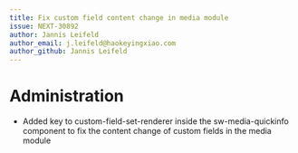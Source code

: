 ```yaml
---
title: Fix custom field content change in media module
issue: NEXT-30892
author: Jannis Leifeld
author_email: j.leifeld@haokeyingxiao.com
author_github: Jannis Leifeld
---
```

# Administration
* Added key to custom-field-set-renderer inside the sw-media-quickinfo component to fix the content change of custom fields in the media module
